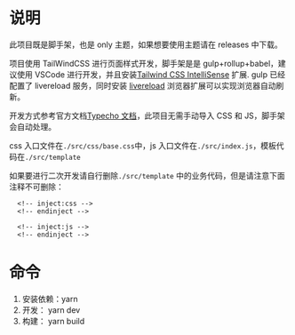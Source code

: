 # 说明

此项目既是脚手架，也是 only 主题，如果想要使用主题请在 releases 中下载。

项目使用 TailWindCSS 进行页面样式开发，脚手架是是 gulp+rollup+babel，建议使用 VSCode 进行开发，并且安装[Tailwind CSS IntelliSense](https://marketplace.visualstudio.com/items?itemName=bradlc.vscode-tailwindcss) 扩展.
gulp 已经配置了 livereload 服务，同时安装 [livereload](https://chrome.google.com/webstore/detail/livereload/jnihajbhpnppcggbcgedagnkighmdlei?hl=zh-CN) 浏览器扩展可以实现浏览器自动刷新。

开发方式参考官方文档[Typecho 文档](http://docs.typecho.org/doku.php)，此项目无需手动导入 CSS 和 JS，脚手架会自动处理。

css 入口文件在`./src/css/base.css`中，js 入口文件在`./src/index.js`，模板代码在`./src/template`

如果要进行二次开发请自行删除`./src/template` 中的业务代码，但是请注意下面注释不可删除：

```
  <!-- inject:css -->
  <!-- endinject -->

```

```
  <!-- inject:js -->
  <!-- endinject -->

```

# 命令

1. 安装依赖：yarn
2. 开发： yarn dev
3. 构建： yarn build
